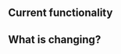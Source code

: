 ## Current functionality

<!-- Give a short description of the current functionality and behavior. -->

## What is changing?

<!-- What feature is being changed or what is intended with the fix? -->
